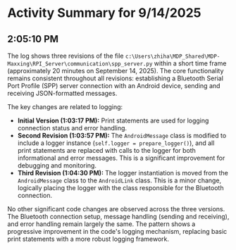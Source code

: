 # Activity Summary for 9/14/2025

## 2:05:10 PM
The log shows three revisions of the file `c:\Users\zhiha\MDP_Shared\MDP-Maxxing\RPI_Server\communication\spp_server.py` within a short time frame (approximately 20 minutes on September 14, 2025).  The core functionality remains consistent throughout all revisions: establishing a Bluetooth Serial Port Profile (SPP) server connection with an Android device, sending and receiving JSON-formatted messages.

The key changes are related to logging:

* **Initial Version (1:03:17 PM):**  Print statements are used for logging connection status and error handling.
* **Second Revision (1:03:57 PM):**  The `AndroidMessage` class is modified to include a logger instance (`self.logger = prepare_logger()`), and all print statements are replaced with calls to the logger for both informational and error messages.  This is a significant improvement for debugging and monitoring.
* **Third Revision (1:04:30 PM):** The logger instantiation is moved from the `AndroidMessage` class to the `AndroidLink` class.  This is a minor change, logically placing the logger with the class responsible for the Bluetooth connection.

No other significant code changes are observed across the three versions.  The Bluetooth connection setup, message handling (sending and receiving), and error handling remain largely the same. The pattern shows a progressive improvement in the code's logging mechanism, replacing basic print statements with a more robust logging framework.
